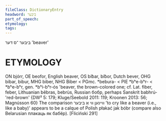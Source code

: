 ```yaml
---
fileClass: DictionaryEntry
headword: ביבער
part_of_speech: 
etymology: 
tags: 
---
```

ביבער
־ס
דער
'beaver'

ETYMOLOGY
===========
ON bjórr, OE beofor, English beaver, OS biƀar, biƀor, Dutch bever, OHG bibar, bibur, MHG biber, NHG Biber < PGmc. *bebura- < PIE *bʰe-bʰr- < *bʰe-bʰr, gen. *bʰi-bʰr-ós 'beaver, the brown-colored one; cf. Lat. fiber, feber, Lithuanian bẽbras, bebrùs, Russian бобр, perhaps Sanskrit babhrú- 'red-brown'
{DW² 5: 179; Kluge/Seebold 2011: 119; Kroonen 2013: 56; Magnússon 60}
The comparison וויינען ווי אַ ביבער 'to cry like a beaver (i.e., like a baby)' appears to be a calque of Polish płakać jak bóbr (compare also Belarusian плакаць як бабёр). 
[Fliciński 291]
